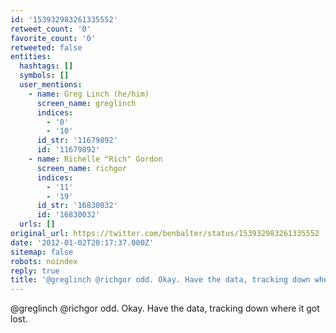 ```yaml
---
id: '153932983261335552'
retweet_count: '0'
favorite_count: '0'
retweeted: false
entities:
  hashtags: []
  symbols: []
  user_mentions:
    - name: Greg Linch (he/him)
      screen_name: greglinch
      indices:
        - '0'
        - '10'
      id_str: '11679892'
      id: '11679892'
    - name: Richelle "Rich" Gordon
      screen_name: richgor
      indices:
        - '11'
        - '19'
      id_str: '16830032'
      id: '16830032'
  urls: []
original_url: https://twitter.com/benbalter/status/153932983261335552
date: '2012-01-02T20:17:37.000Z'
sitemap: false
robots: noindex
reply: true
title: '@greglinch @richgor odd. Okay. Have the data, tracking down where it got lost.'
---
```


@greglinch @richgor odd. Okay. Have the data, tracking down where it got lost.